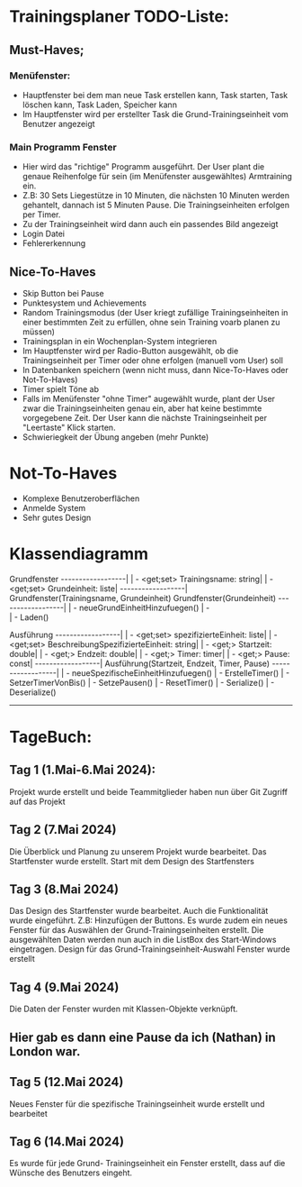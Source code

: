 # Trainingsplaner TODO-Liste:

## Must-Haves;

### Menüfenster:
- Hauptfenster bei dem man neue Task erstellen kann, Task starten, Task löschen kann, Task Laden, Speicher kann
- Im Hauptfenster wird per erstellter Task die Grund-Trainingseinheit vom Benutzer angezeigt
###

### Main Programm Fenster
- Hier wird das "richtige" Programm ausgeführt. Der User plant die genaue Reihenfolge für sein (im Menüfenster ausgewähltes) Armtraining ein.
- Z.B: 30 Sets Liegestütze in 10 Minuten, die nächsten 10 Minuten werden gehantelt, dannach ist 5 Minuten Pause. Die Trainingseinheiten erfolgen per Timer.
- Zu der Trainingseinheit wird dann auch ein passendes Bild angezeigt
- Login Datei
- Fehlererkennung

## Nice-To-Haves
- Skip Button bei Pause 
- Punktesystem und Achievements
- Random Trainingsmodus (der User kriegt zufällige Trainingseinheiten in einer bestimmten Zeit zu erfüllen, ohne sein Training voarb planen zu müssen)
- Trainingsplan in ein Wochenplan-System integrieren
- Im Hauptfenster wird per Radio-Button ausgewählt, ob die Trainingseinheit per Timer oder ohne erfolgen (manuell vom User) soll
- In Datenbanken speichern (wenn nicht muss, dann Nice-To-Haves oder Not-To-Haves)
- Timer spielt Töne ab
- Falls im Menüfenster "ohne Timer" augewählt wurde, plant der User zwar die Trainingseinheiten genau ein, aber hat keine bestimmte vorgegebene Zeit. Der User kann die nächste Trainingseinheit per "Leertaste" Klick starten.
- Schwieriegkeit der Übung angeben (mehr Punkte)

# Not-To-Haves
- Komplexe Benutzeroberflächen
- Anmelde System
- Sehr gutes Design

# Klassendiagramm

 Grundfenster
------------------|
| - <get;set> Trainingsname: string|
| - <get;set> Grundeinheit: liste|
------------------|
Grundfenster(Trainingsname, Grundeinheit)
Grundfenster(Grundeinheit)
------------------|
| - neueGrundEinheitHinzufuegen()
| -     
| - Laden()

Ausführung
------------------|
| - <get;set> spezifizierteEinheit: liste|
| - <get;set> BeschreibungSpezifizierteEinheit: string|
| - <get;> Startzeit: double|
| - <get;> Endzeit: double|
| - <get;> Timer: timer|
| - <get;> Pause: const|
------------------|
Ausführung(Startzeit, Endzeit, Timer, Pause)
------------------|
| - neueSpezifischeEinheitHinzufuegen()
| - ErstelleTimer()
| - SetzerTimerVonBis()
| - SetzePausen()
| - ResetTimer()
| - Serialize()
| - Deserialize()

-----------------------------
# TageBuch:

## Tag 1 (1.Mai-6.Mai 2024):
Projekt wurde erstellt und beide Teammitglieder haben nun über Git Zugriff auf das Projekt

## Tag 2 (7.Mai 2024)
Die Überblick und Planung zu unserem Projekt wurde bearbeitet. Das Startfenster wurde erstellt. Start mit dem Design des Startfensters

## Tag 3 (8.Mai 2024)
Das Design des Startfenster wurde bearbeitet. Auch die Funktionalität wurde eingeführt. Z.B: Hinzufügen der Buttons. 
Es wurde zudem ein neues Fenster für das Auswählen der Grund-Trainingseinheiten erstellt.
Die ausgewählten Daten werden nun auch in die ListBox des Start-Windows eingetragen. Design für das Grund-Trainingseinheit-Auswahl Fenster wurde erstellt

## Tag 4 (9.Mai 2024)
Die Daten der Fenster wurden mit Klassen-Objekte verknüpft.

## Hier gab es dann eine Pause da ich (Nathan) in London war.

## Tag 5 (12.Mai 2024)
Neues Fenster für die spezifische Trainingseinheit wurde erstellt und bearbeitet

## Tag 6 (14.Mai 2024)
Es wurde für jede Grund- Trainingseinheit ein Fenster erstellt, dass auf die Wünsche des Benutzers eingeht.